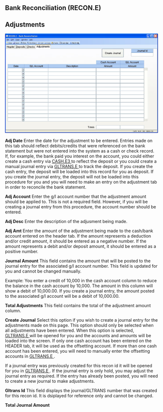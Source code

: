 ##  Bank Reconciliation (RECON.E)

<PageHeader />

##  Adjustments

![](./RECON-E-4.jpg)

**Adj Date** Enter the date for the adjustment to be entered. Entries made on this tab should reflect debits/credits that were referenced on the bank statement but were not entered into the system as a cash or check record. If, for example, the bank paid you interest on the account, you could either create a cash entry via [ CASH.E3 ](CASH-E3/README.md) to reflect the deposit or you could create a manual journal entry via [ GLTRANS.E ](GLTRANS-E/README.md) to track the deposit. If you create the cash entry, the deposit will be loaded into this record for you as deposit. If you create the journal entry, the deposit will not be loaded into this procedure for you and you will need to make an entry on the adjustment tab in order to reconcile the bank statement.   
  
**Adj Account** Enter the g/l account number that the adjustment amount should
be applied to. This is not a required field. However, if you will be creating
a journal entry from this procedure, the account number should be entered.  
  
**Adj Desc** Enter the description of the adjusment being made.  
  
**Adj Amt** Enter the amount of the adjustment being made to the cash/bank
account entered on the header tab. If the amount represents a deduction and/or
credit amount, it should be entered as a negative number. If the amount
represents a debit and/or deposit amount, it should be entered as a positive
number.  
  
**Journal Amount** This field contains the amount that will be posted to the
journal entry for the associated g/l account number. This field is updated for
you and cannot be changed manually.  
  
Example: You enter a credit of 10,000 in the cash account column to reduce the
balance in the cash account by 10,000. The amount in this column will show a
debit of 10,000.00. If you create a journal entry, the amount posted to the
associated g/l account will be a debit of 10,000.00.  
  
**Total Adjustments** This field contains the total of the adjustment amount
column.  
  
**Create Journal** Select this option if you wish to create a journal entry for the adjustments made on this page. This option should only be selected when all adjustments have been entered. When this option is selected, [ GLTRANS.E ](GLTRANS-E/README.md) will be opened for you and the accounts and amounts will be loaded into the screen. If only one cash account has been entered on the HEADER tab, it will be used as the offsetting account. If more than one cash account has been entered, you will need to manually enter the offsetting accounts in [ GLTRANS.E ](GLTRANS-E/README.md) .   
  
If a journal entry was previously created for this recon id it will be opened for you in [ GLTRANS.E ](GLTRANS-E/README.md) . If the journal entry is only hold, you may adjust the journal entry as required. If the entry has already been posted, you will need to create a new journal to make adjustments.   
  
**Gltrans Id** This field displays the journal/GLTRANS number that was created
for this recon id. It is dsiplayed for reference only and cannot be changed.  
  
**Total Journal Amount**  
  
  
<badge text= "Version 8.10.57" vertical="middle" />

<PageFooter />